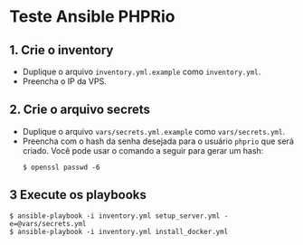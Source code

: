 # Teste Ansible PHPRio

## 1. Crie o inventory
- Duplique o arquivo `inventory.yml.example` como `inventory.yml`.
- Preencha o IP da VPS.

## 2. Crie o arquivo secrets
- Duplique o arquivo `vars/secrets.yml.example` como `vars/secrets.yml`.
- Preencha com o hash da senha desejada para o usuário `phprio` que será criado. Você pode usar o comando a seguir para gerar um hash:
  ```
  $ openssl passwd -6
  ```

## 3 Execute os playbooks
```
$ ansible-playbook -i inventory.yml setup_server.yml -e=@vars/secrets.yml
$ ansible-playbook -i inventory.yml install_docker.yml 
```
